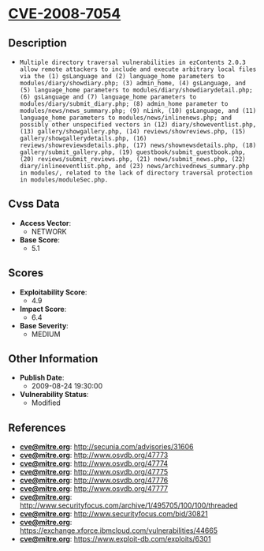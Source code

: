 
# [CVE-2008-7054](http://secunia.com/advisories/31606)

## Description

- `Multiple directory traversal vulnerabilities in ezContents 2.0.3 allow remote attackers to include and execute arbitrary local files via the (1) gsLanguage and (2) language_home parameters to modules/diary/showdiary.php; (3) admin_home, (4) gsLanguage, and (5) language_home parameters to modules/diary/showdiarydetail.php; (6) gsLanguage and (7) language_home parameters to modules/diary/submit_diary.php; (8) admin_home parameter to modules/news/news_summary.php; (9) nLink, (10) gsLanguage, and (11) language_home parameters to modules/news/inlinenews.php; and possibly other unspecified vectors in (12) diary/showeventlist.php, (13) gallery/showgallery.php, (14) reviews/showreviews.php, (15) gallery/showgallerydetails.php, (16) reviews/showreviewsdetails.php, (17) news/shownewsdetails.php, (18) gallery/submit_gallery.php, (19) guestbook/submit_guestbook.php, (20) reviews/submit_reviews.php, (21) news/submit_news.php, (22) diary/inlineeventlist.php, and (23) news/archivednews_summary.php in modules/, related to the lack of directory traversal protection in modules/moduleSec.php.`

## Cvss Data

- **Access Vector**:
  - NETWORK
- **Base Score**:
  - 5.1

## Scores

- **Exploitability Score**:
  - 4.9
- **Impact Score**:
  - 6.4
- **Base Severity**:
  - MEDIUM

## Other Information

- **Publish Date**:
  - 2009-08-24 19:30:00
- **Vulnerability Status**:
  - Modified

## References

- **cve@mitre.org**: http://secunia.com/advisories/31606
- **cve@mitre.org**: http://www.osvdb.org/47773
- **cve@mitre.org**: http://www.osvdb.org/47774
- **cve@mitre.org**: http://www.osvdb.org/47775
- **cve@mitre.org**: http://www.osvdb.org/47776
- **cve@mitre.org**: http://www.osvdb.org/47777
- **cve@mitre.org**: http://www.securityfocus.com/archive/1/495705/100/100/threaded
- **cve@mitre.org**: http://www.securityfocus.com/bid/30821
- **cve@mitre.org**: https://exchange.xforce.ibmcloud.com/vulnerabilities/44665
- **cve@mitre.org**: https://www.exploit-db.com/exploits/6301
